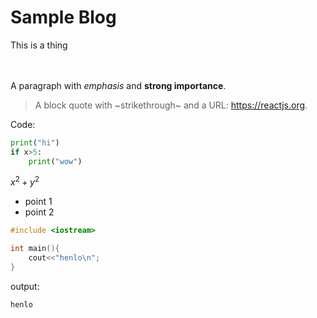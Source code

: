 # Sample Blog

This is a thing<br><br><br>

A paragraph with *emphasis* and **strong importance**.

> A block quote with ~strikethrough~ and a URL: https://reactjs.org.

Code:
~~~py
print("hi")
if x>5:
    print("wow")
~~~

$x^2+y^2$

- point 1
- point 2


```cpp
#include <iostream>

int main(){
    cout<<"henlo\n";
}
```

output:
```txt
henlo
```